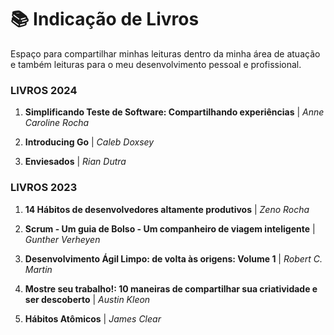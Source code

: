 # 📚 Indicação de Livros <a name="Livros"></a>

Espaço para compartilhar minhas leituras dentro da minha área de atuação e também leituras para o meu desenvolvimento pessoal e profissional.

### LIVROS 2024 ###
1. **Simplificando Teste de Software: Compartilhando experiências** | *Anne Caroline Rocha*
   
2. **Introducing Go** | *Caleb Doxsey*
   
3. **Enviesados** | *Rian Dutra*




### LIVROS 2023 ###
1. **14 Hábitos de desenvolvedores altamente produtivos** | *Zeno Rocha*

2. **Scrum - Um guia de Bolso - Um companheiro de viagem inteligente** | *Gunther Verheyen*

3. **Desenvolvimento Ágil Limpo: de volta às origens: Volume 1** | *Robert C. Martin*

4. **Mostre seu trabalho!: 10 maneiras de compartilhar sua criatividade e ser descoberto** | *Austin Kleon*
   
5. **Hábitos Atômicos** | *James Clear* 




